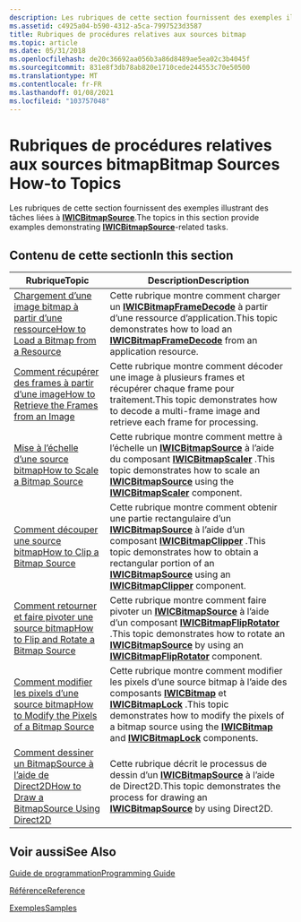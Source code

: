 ```yaml
---
description: Les rubriques de cette section fournissent des exemples illustrant des tâches liées à IWICBitmapSource.
ms.assetid: c4925a04-b590-4312-a5ca-7997523d3587
title: Rubriques de procédures relatives aux sources bitmap
ms.topic: article
ms.date: 05/31/2018
ms.openlocfilehash: de20c36692aa056b3a86d8489ae5ea02c3b4045f
ms.sourcegitcommit: 831e8f3db78ab820e1710cede244553c70e50500
ms.translationtype: MT
ms.contentlocale: fr-FR
ms.lasthandoff: 01/08/2021
ms.locfileid: "103757048"
---
```

# <a name="bitmap-sources-how-to-topics"></a><span data-ttu-id="2e655-103">Rubriques de procédures relatives aux sources bitmap</span><span class="sxs-lookup"><span data-stu-id="2e655-103">Bitmap Sources How-to Topics</span></span>

<span data-ttu-id="2e655-104">Les rubriques de cette section fournissent des exemples illustrant des tâches liées à [**IWICBitmapSource**](/windows/desktop/api/Wincodec/nn-wincodec-iwicbitmapsource).</span><span class="sxs-lookup"><span data-stu-id="2e655-104">The topics in this section provide examples demonstrating [**IWICBitmapSource**](/windows/desktop/api/Wincodec/nn-wincodec-iwicbitmapsource)-related tasks.</span></span>

## <a name="in-this-section"></a><span data-ttu-id="2e655-105">Contenu de cette section</span><span class="sxs-lookup"><span data-stu-id="2e655-105">In this section</span></span>



| <span data-ttu-id="2e655-106">Rubrique</span><span class="sxs-lookup"><span data-stu-id="2e655-106">Topic</span></span>                                                                                                   | <span data-ttu-id="2e655-107">Description</span><span class="sxs-lookup"><span data-stu-id="2e655-107">Description</span></span>                                                                                                                                                                                                        |
|---------------------------------------------------------------------------------------------------------|--------------------------------------------------------------------------------------------------------------------------------------------------------------------------------------------------------------------|
| [<span data-ttu-id="2e655-108">Chargement d’une image bitmap à partir d’une ressource</span><span class="sxs-lookup"><span data-stu-id="2e655-108">How to Load a Bitmap from a Resource</span></span>](-wic-bitmapsources-howto-loadfromresource.md)<br/>        | <span data-ttu-id="2e655-109">Cette rubrique montre comment charger un [**IWICBitmapFrameDecode**](/windows/desktop/api/Wincodec/nn-wincodec-iwicbitmapframedecode) à partir d’une ressource d’application.</span><span class="sxs-lookup"><span data-stu-id="2e655-109">This topic demonstrates how to load an [**IWICBitmapFrameDecode**](/windows/desktop/api/Wincodec/nn-wincodec-iwicbitmapframedecode) from an application resource.</span></span><br/>                                                                  |
| [<span data-ttu-id="2e655-110">Comment récupérer des frames à partir d’une image</span><span class="sxs-lookup"><span data-stu-id="2e655-110">How to Retrieve the Frames from an Image</span></span>](-wic-bitmapsources-howto-retrieveimageframes.md)<br/> | <span data-ttu-id="2e655-111">Cette rubrique montre comment décoder une image à plusieurs frames et récupérer chaque frame pour traitement.</span><span class="sxs-lookup"><span data-stu-id="2e655-111">This topic demonstrates how to decode a multi-frame image and retrieve each frame for processing.</span></span><br/>                                                                                                       |
| [<span data-ttu-id="2e655-112">Mise à l’échelle d’une source bitmap</span><span class="sxs-lookup"><span data-stu-id="2e655-112">How to Scale a Bitmap Source</span></span>](-wic-bitmapsources-howto-scale.md)<br/>                           | <span data-ttu-id="2e655-113">Cette rubrique montre comment mettre à l’échelle un [**IWICBitmapSource**](/windows/desktop/api/Wincodec/nn-wincodec-iwicbitmapsource) à l’aide du composant [**IWICBitmapScaler**](/windows/desktop/api/Wincodec/nn-wincodec-iwicbitmapscaler) .</span><span class="sxs-lookup"><span data-stu-id="2e655-113">This topic demonstrates how to scale an [**IWICBitmapSource**](/windows/desktop/api/Wincodec/nn-wincodec-iwicbitmapsource) using the [**IWICBitmapScaler**](/windows/desktop/api/Wincodec/nn-wincodec-iwicbitmapscaler) component.</span></span><br/>                            |
| [<span data-ttu-id="2e655-114">Comment découper une source bitmap</span><span class="sxs-lookup"><span data-stu-id="2e655-114">How to Clip a Bitmap Source</span></span>](-wic-bitmapsources-howto-clip.md)<br/>                             | <span data-ttu-id="2e655-115">Cette rubrique montre comment obtenir une partie rectangulaire d’un [**IWICBitmapSource**](/windows/desktop/api/Wincodec/nn-wincodec-iwicbitmapsource) à l’aide d’un composant [**IWICBitmapClipper**](/windows/desktop/api/Wincodec/nn-wincodec-iwicbitmapclipper) .</span><span class="sxs-lookup"><span data-stu-id="2e655-115">This topic demonstrates how to obtain a rectangular portion of an [**IWICBitmapSource**](/windows/desktop/api/Wincodec/nn-wincodec-iwicbitmapsource) using an [**IWICBitmapClipper**](/windows/desktop/api/Wincodec/nn-wincodec-iwicbitmapclipper) component.</span></span><br/> |
| [<span data-ttu-id="2e655-116">Comment retourner et faire pivoter une source bitmap</span><span class="sxs-lookup"><span data-stu-id="2e655-116">How to Flip and Rotate a Bitmap Source</span></span>](-wic-bitmapsources-howto-flipandrotate.md)<br/>         | <span data-ttu-id="2e655-117">Cette rubrique montre comment faire pivoter un [**IWICBitmapSource**](/windows/desktop/api/Wincodec/nn-wincodec-iwicbitmapsource) à l’aide d’un composant [**IWICBitmapFlipRotator**](/windows/desktop/api/Wincodec/nn-wincodec-iwicbitmapfliprotator) .</span><span class="sxs-lookup"><span data-stu-id="2e655-117">This topic demonstrates how to rotate an [**IWICBitmapSource**](/windows/desktop/api/Wincodec/nn-wincodec-iwicbitmapsource) by using an [**IWICBitmapFlipRotator**](/windows/desktop/api/Wincodec/nn-wincodec-iwicbitmapfliprotator) component.</span></span><br/>               |
| [<span data-ttu-id="2e655-118">Comment modifier les pixels d’une source bitmap</span><span class="sxs-lookup"><span data-stu-id="2e655-118">How to Modify the Pixels of a Bitmap Source</span></span>](-wic-bitmapsources-howto-modifypixels.md)<br/>     | <span data-ttu-id="2e655-119">Cette rubrique montre comment modifier les pixels d’une source bitmap à l’aide des composants [**IWICBitmap**](/windows/desktop/api/Wincodec/nn-wincodec-iwicbitmap) et [**IWICBitmapLock**](/windows/desktop/api/Wincodec/nn-wincodec-iwicbitmaplock) .</span><span class="sxs-lookup"><span data-stu-id="2e655-119">This topic demonstrates how to modify the pixels of a bitmap source using the [**IWICBitmap**](/windows/desktop/api/Wincodec/nn-wincodec-iwicbitmap) and [**IWICBitmapLock**](/windows/desktop/api/Wincodec/nn-wincodec-iwicbitmaplock) components.</span></span><br/>           |
| [<span data-ttu-id="2e655-120">Comment dessiner un BitmapSource à l’aide de Direct2D</span><span class="sxs-lookup"><span data-stu-id="2e655-120">How to Draw a BitmapSource Using Direct2D</span></span>](-wic-bitmapsources-howto-drawusingd2d.md)<br/>       | <span data-ttu-id="2e655-121">Cette rubrique décrit le processus de dessin d’un [**IWICBitmapSource**](/windows/desktop/api/Wincodec/nn-wincodec-iwicbitmapsource) à l’aide de Direct2D.</span><span class="sxs-lookup"><span data-stu-id="2e655-121">This topic demonstrates the process for drawing an [**IWICBitmapSource**](/windows/desktop/api/Wincodec/nn-wincodec-iwicbitmapsource) by using Direct2D.</span></span><br/>                                                                           |



 

## <a name="see-also"></a><span data-ttu-id="2e655-122">Voir aussi</span><span class="sxs-lookup"><span data-stu-id="2e655-122">See Also</span></span>

[<span data-ttu-id="2e655-123">Guide de programmation</span><span class="sxs-lookup"><span data-stu-id="2e655-123">Programming Guide</span></span>](-wic-programming-guide.md)


[<span data-ttu-id="2e655-124">Référence</span><span class="sxs-lookup"><span data-stu-id="2e655-124">Reference</span></span>](-wic-codec-reference.md)


[<span data-ttu-id="2e655-125">Exemples</span><span class="sxs-lookup"><span data-stu-id="2e655-125">Samples</span></span>](-wic-samples.md)


 

 




